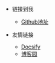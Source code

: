 <!-- _navbar.md -->

* 链接到我
  * [Github地址](https://github.com/Carl-Xiao)

* 友情链接
  * [Docsify](https://docsify.js.org/#/)
  * [博客园](https://www.cnblogs.com/)
